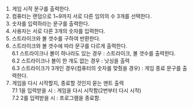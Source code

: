 1. 게임 시작 문구를 출력한다.
2. 컴퓨터는 랜덤으로 1~9까지 서로 다른 임의의 수 3개를 선택한다.
3. 숫자를 입력하라는 문구를 출력한다.
4. 사용자는 서로 다른 3개의 숫자를 입력한다.
5. 스트라이크와 볼 갯수를 구하여 반환한다.
6. 스트라이크와 볼 갯수에 따라 문구를 다르게 출력한다.  
   6.1 스트라이크나 볼이 하나라도 있는 경우 : 스트라이크, 볼 갯수를 출력한다.  
   6.2 스트라이크나 볼이 한 개도 없는 경우 : 낫싱을 출력  
   6.3 스트라이크가 3개인 경우(컴퓨터의 숫자를 맞췄을 경우) : 게임 종료 문구를 출력한다.
7. 게임을 다시 시작할지, 종료할 것인지 묻는 멘트 출력  
   7.1 1을 입력받을 시 : 게임을 다시 시작함(2번부터 다시 시작)  
   7.2 2를 입력받을 시 : 프로그램을 종료함.
